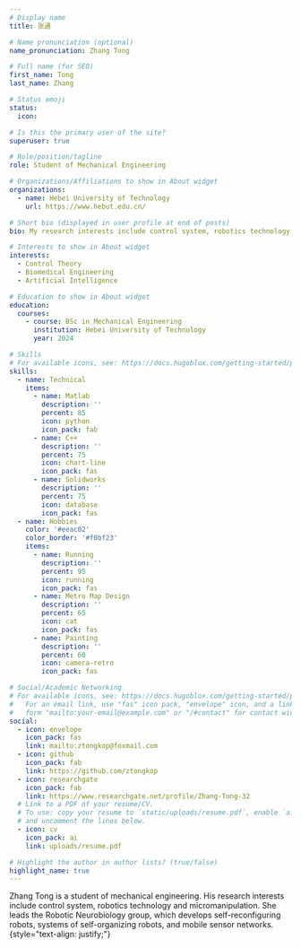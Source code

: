 ```yaml
---
# Display name
title: 张通

# Name pronunciation (optional)
name_pronunciation: Zhang Tong

# Full name (for SEO)
first_name: Tong
last_name: Zhang

# Status emoji
status:
  icon: 

# Is this the primary user of the site?
superuser: true

# Role/position/tagline
role: Student of Mechanical Engineering

# Organizations/Affiliations to show in About widget
organizations:
  - name: Hebei University of Technology
    url: https://www.hebut.edu.cn/

# Short bio (displayed in user profile at end of posts)
bio: My research interests include control system, robotics technology and micromanipulation.

# Interests to show in About widget
interests:
  - Control Theory
  - Biomedical Engineering
  - Artificial Intelligence

# Education to show in About widget
education:
  courses:
    - course: BSc in Mechanical Engineering
      institution: Hebei University of Technology
      year: 2024

# Skills
# For available icons, see: https://docs.hugoblox.com/getting-started/page-builder/#icons
skills:
  - name: Technical
    items:
      - name: Matlab
        description: ''
        percent: 85
        icon: python
        icon_pack: fab
      - name: C++
        description: ''
        percent: 75
        icon: chart-line
        icon_pack: fas
      - name: Solidworks
        description: ''
        percent: 75
        icon: database
        icon_pack: fas
  - name: Hobbies
    color: '#eeac02'
    color_border: '#f0bf23'
    items:
      - name: Running
        description: ''
        percent: 95
        icon: running
        icon_pack: fas
      - name: Metro Map Design
        description: ''
        percent: 65
        icon: cat
        icon_pack: fas
      - name: Painting
        description: ''
        percent: 60
        icon: camera-retro
        icon_pack: fas

# Social/Academic Networking
# For available icons, see: https://docs.hugoblox.com/getting-started/page-builder/#icons
#   For an email link, use "fas" icon pack, "envelope" icon, and a link in the
#   form "mailto:your-email@example.com" or "/#contact" for contact widget.
social:
  - icon: envelope
    icon_pack: fas
    link: mailto:ztongkop@foxmail.com
  - icon: github
    icon_pack: fab
    link: https://github.com/ztongkop
  - icon: researchgate
    icon_pack: fab
    link: https://www.researchgate.net/profile/Zhang-Tong-32
  # Link to a PDF of your resume/CV.
  # To use: copy your resume to `static/uploads/resume.pdf`, enable `ai` icons in `params.yaml`,
  # and uncomment the lines below.
  - icon: cv
    icon_pack: ai
    link: uploads/resume.pdf

# Highlight the author in author lists? (true/false)
highlight_name: true
---
```


Zhang Tong is a student of mechanical engineering. His research interests include control system, robotics technology and micromanipulation. She leads the Robotic Neurobiology group, which develops self-reconfiguring robots, systems of self-organizing robots, and mobile sensor networks.
{style="text-align: justify;"}
